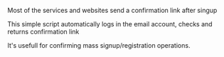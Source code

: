 Most of the services and websites send a confirmation link after singup

This simple script automatically logs in the email account, checks and returns confirmation link

It's usefull for confirming mass signup/registration operations. 